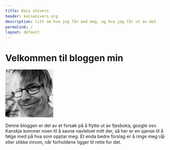 ```yaml
---
title: Kais univers
header: kaisunivers.org
description: litt om hva jeg får med meg, og hva jeg får ut av det
permalink: /
layout: default
---
```


# Velkommen til bloggen min


<img class="lite-hoyre" src="/assets/images/meg-202004.jpg" />

Denne bloggen er del av et forsøk på å flytte ut av fjesboka, google osv. Kanskje kommer noen til å savne navleloet mitt  der, så her er en sjanse til å følge med på hva som opptar meg. Et enda bedre forslag er å ringe meg 📞😃 eller stikke innom, når forholdene ligger til rette for det.

